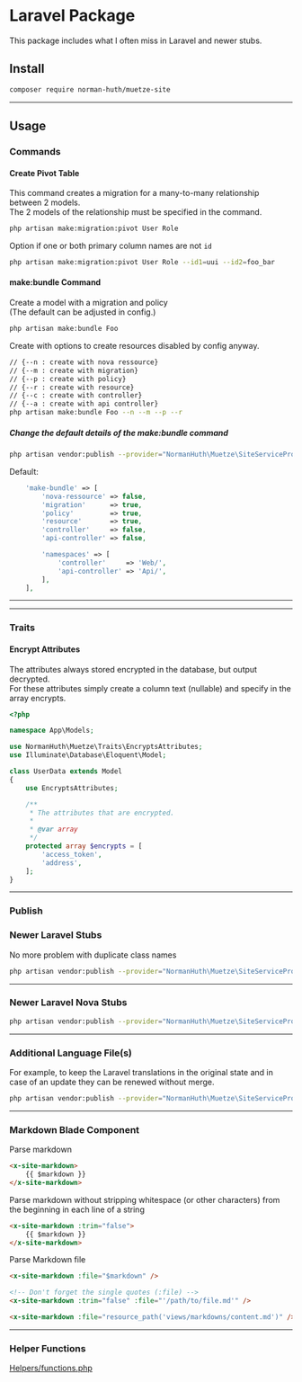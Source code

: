 # Laravel Package
This package includes what I often miss in Laravel and newer stubs.

## Install
``` bash
composer require norman-huth/muetze-site
```
---
## Usage
### Commands
#### Create Pivot Table
This command creates a migration for a many-to-many relationship between 2 models.   
The 2 models of the relationship must be specified in the command.
``` bash
php artisan make:migration:pivot User Role
```
Option if one or both primary column names are not `id`
``` bash
php artisan make:migration:pivot User Role --id1=uui --id2=foo_bar
```

#### make:bundle Command
Create a model with a migration and policy  
(The default can be adjusted in config.)
``` bash
php artisan make:bundle Foo
```
Create with options to create resources disabled by config anyway.
``` bash
// {--n : create with nova ressource}
// {--m : create with migration}
// {--p : create with policy}
// {--r : create with resource}
// {--c : create with controller}
// {--a : create with api controller}
php artisan make:bundle Foo --n --m --p --r
```
##### Change the default details of the make:bundle command
``` bash
php artisan vendor:publish --provider="NormanHuth\Muetze\SiteServiceProvider" --tag="config"
```
Default:
``` php
    'make-bundle' => [
        'nova-ressource' => false,
        'migration'      => true,
        'policy'         => true,
        'resource'       => true,
        'controller'     => false,
        'api-controller' => false,

        'namespaces' => [
            'controller'     => 'Web/',
            'api-controller' => 'Api/',
        ],
    ],
```
---
---
### Traits
#### Encrypt Attributes
The attributes always stored encrypted in the database, but output decrypted.  
For these attributes simply create a column text (nullable) and specify in the array encrypts.
``` php
<?php

namespace App\Models;

use NormanHuth\Muetze\Traits\EncryptsAttributes;
use Illuminate\Database\Eloquent\Model;

class UserData extends Model
{
    use EncryptsAttributes;

    /**
     * The attributes that are encrypted.
     *
     * @var array
     */
    protected array $encrypts = [
        'access_token',
        'address',
    ];
}
```
---
### Publish
### Newer Laravel Stubs
No more problem with duplicate class names
``` bash
php artisan vendor:publish --provider="NormanHuth\Muetze\SiteServiceProvider" --tag="laravel-stubs"
```
---
### Newer Laravel Nova Stubs
``` bash
php artisan vendor:publish --provider="NormanHuth\Muetze\SiteServiceProvider" --tag="nova-stubs"
```
---
### Additional Language File(s)
For example, to keep the Laravel translations in the original state and in case of an update they can be renewed without merge.
``` bash
php artisan vendor:publish --provider="NormanHuth\Muetze\SiteServiceProvider" --tag="translations"
```

---
### Markdown Blade Component
Parse markdown
``` html
<x-site-markdown>
    {{ $markdown }}
</x-site-markdown>
```
Parse markdown without stripping whitespace (or other characters) from the beginning in each line of a string
``` html
<x-site-markdown :trim="false">
    {{ $markdown }}
</x-site-markdown>
```
Parse Markdown file
``` html
<x-site-markdown :file="$markdown" />

<!-- Don't forget the single quotes (:file) -->
<x-site-markdown :trim="false" :file="'/path/to/file.md'" />

<x-site-markdown :file="resource_path('views/markdowns/content.md')" />
```
---
### Helper Functions
[Helpers/functions.php](https://github.com/Muetze42/muetze-site/blob/main/Helpers/functions.php)

